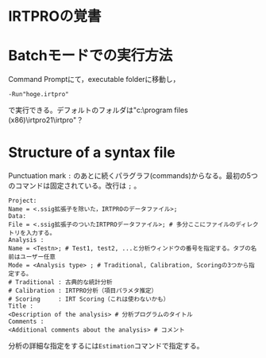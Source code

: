 # IRTPROの覚書

# Batchモードでの実行方法

Command Promptにて，executable folderに移動し，

```
-Run"hoge.irtpro"
```

で実行できる。デフォルトのフォルダは"c:\program files (x86)\irtpro21\irtpro"？


# Structure of a syntax file

Punctuation mark `:` のあとに続くパラグラフ(commands)からなる。最初の5つのコマンドは固定されている。改行は `;` 。

```
Project:
Name = <.ssig拡張子を除いた，IRTPROのデータファイル>;
Data:
File = <.ssig拡張子のついたIRTPROデータファイル>; # 多分ここにファイルのディレクトリを入力する。
Analysis :
Name = <Testn>; # Test1, test2, ...と分析ウィンドウの番号を指定する。タブの名前はユーザー任意
Mode = <Analysis type> ; # Traditional, Calibration, Scoringの3つから指定する。
# Traditional : 古典的な統計分析
# Calibration : IRTPRO分析（項目パラメタ推定）
# Scoring     : IRT Scoring（これは使わないかも）
Title :
<Description of the analysis> # 分析プログラムのタイトル
Comments :
<Additional comments about the analysis> # コメント
```

分析の詳細な指定をするには`Estimation`コマンドで指定する。